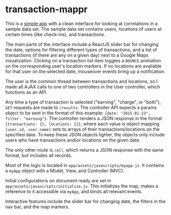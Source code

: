 # transaction-mappr

This is a [simple app](https://stark-shelf-3141.herokuapp.com/) with a clean interface for looking at correlations in a sample data set. The sample data set contains users, locations of users at certain times (like check-ins), and transactions.

The main parts of the interface include a ReactJS slider bar for changing the date, options for filtering different types of transactions, and a list of transactions (if there are any on a given day) next to a Google Maps visualization. Clicking on a transaction list item toggles a `BOUNCE` animation on the corresponding user's location markers. If no locations are available for that user on the selected date, mouseover events bring up a notification.

The user is the common thread between transactions and locations, so I made all AJAX calls to one of two controllers in the User controller, which functions as an API.

Any time a type of transaction is selected ("earning", "charge", or "both"), `GET` requests are made to `/results`. The controller API expects a params object to be sent in the format of this example: `{date: "2015-01-23", filter: "earning"}`. The controller renders a JSON response in the format `{transactions: {}, locations: {}}`, where each value is object mapping `[user.id, user.name]` sets to arrays of their transactions/locations on the specified date. To keep these JSON objects lighter, the objects only include users who have transactions and/or locations on the given date.

The only other route is `/all`, which returns a JSON response with the same format, but includes all records.

Most of the logic is located in `app/assets/javascripts/myapp.js`. It contains a `myApp` object with a Model, View, and Controller (MVC).

Initial configurations on document ready are set in `app/assets/javascripts/initialize.js`. This initializes the map, makes a reference to it accessible via `myApp`, and binds all relevant events.

Interactive features include the slider bar for changing date, the filters in the nav bar, and the map markers.